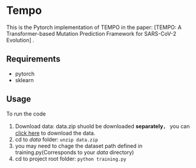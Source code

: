 # Tempo

This is the Pytorch implementation of TEMPO in the paper: [TEMPO: A Transformer-based Mutation Prediction Framework for SARS-CoV-2 Evolution] .

## Requirements
- pytorch
- sklearn

## Usage
To run the code
1. Download data: data.zip shuold be downloaded **separately**， you can [click here](https://github.com/ZJUDataIntelligence/Tempo/raw/main/data.zip) to download the data.
2. cd to *data* folder:
`unzip data.zip`
3. you may need to chage the dataset path defined in training.py(Corresponds to your *data* directory)
4. cd to project root folder:
`python training.py`
